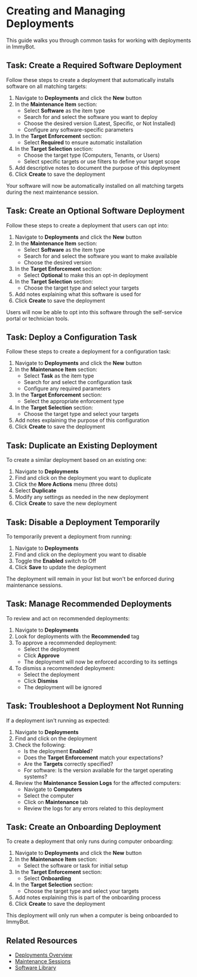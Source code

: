 # Creating and Managing Deployments

This guide walks you through common tasks for working with deployments in ImmyBot.

## Task: Create a Required Software Deployment

Follow these steps to create a deployment that automatically installs software on all matching targets:

1. Navigate to **Deployments** and click the **New** button
2. In the **Maintenance Item** section:
   - Select **Software** as the item type
   - Search for and select the software you want to deploy
   - Choose the desired version (Latest, Specific, or Not Installed)
   - Configure any software-specific parameters
3. In the **Target Enforcement** section:
   - Select **Required** to ensure automatic installation
4. In the **Target Selection** section:
   - Choose the target type (Computers, Tenants, or Users)
   - Select specific targets or use filters to define your target scope
5. Add descriptive notes to document the purpose of this deployment
6. Click **Create** to save the deployment

Your software will now be automatically installed on all matching targets during the next maintenance session.

## Task: Create an Optional Software Deployment

Follow these steps to create a deployment that users can opt into:

1. Navigate to **Deployments** and click the **New** button
2. In the **Maintenance Item** section:
   - Select **Software** as the item type
   - Search for and select the software you want to make available
   - Choose the desired version
3. In the **Target Enforcement** section:
   - Select **Optional** to make this an opt-in deployment
4. In the **Target Selection** section:
   - Choose the target type and select your targets
5. Add notes explaining what this software is used for
6. Click **Create** to save the deployment

Users will now be able to opt into this software through the self-service portal or technician tools.

## Task: Deploy a Configuration Task

Follow these steps to create a deployment for a configuration task:

1. Navigate to **Deployments** and click the **New** button
2. In the **Maintenance Item** section:
   - Select **Task** as the item type
   - Search for and select the configuration task
   - Configure any required parameters
3. In the **Target Enforcement** section:
   - Select the appropriate enforcement type
4. In the **Target Selection** section:
   - Choose the target type and select your targets
5. Add notes explaining the purpose of this configuration
6. Click **Create** to save the deployment

## Task: Duplicate an Existing Deployment

To create a similar deployment based on an existing one:

1. Navigate to **Deployments**
2. Find and click on the deployment you want to duplicate
3. Click the **More Actions** menu (three dots)
4. Select **Duplicate**
5. Modify any settings as needed in the new deployment
6. Click **Create** to save the new deployment

## Task: Disable a Deployment Temporarily

To temporarily prevent a deployment from running:

1. Navigate to **Deployments**
2. Find and click on the deployment you want to disable
3. Toggle the **Enabled** switch to Off
4. Click **Save** to update the deployment

The deployment will remain in your list but won't be enforced during maintenance sessions.

## Task: Manage Recommended Deployments

To review and act on recommended deployments:

1. Navigate to **Deployments**
2. Look for deployments with the **Recommended** tag
3. To approve a recommended deployment:
   - Select the deployment
   - Click **Approve**
   - The deployment will now be enforced according to its settings
4. To dismiss a recommended deployment:
   - Select the deployment
   - Click **Dismiss**
   - The deployment will be ignored

## Task: Troubleshoot a Deployment Not Running

If a deployment isn't running as expected:

1. Navigate to **Deployments**
2. Find and click on the deployment
3. Check the following:
   - Is the deployment **Enabled**?
   - Does the **Target Enforcement** match your expectations?
   - Are the **Targets** correctly specified?
   - For software: Is the version available for the target operating systems?
4. Review the **Maintenance Session Logs** for the affected computers:
   - Navigate to **Computers**
   - Select the computer
   - Click on **Maintenance** tab
   - Review the logs for any errors related to this deployment

## Task: Create an Onboarding Deployment

To create a deployment that only runs during computer onboarding:

1. Navigate to **Deployments** and click the **New** button
2. In the **Maintenance Item** section:
   - Select the software or task for initial setup
3. In the **Target Enforcement** section:
   - Select **Onboarding**
4. In the **Target Selection** section:
   - Choose the target type and select your targets
5. Add notes explaining this is part of the onboarding process
6. Click **Create** to save the deployment

This deployment will only run when a computer is being onboarded to ImmyBot.

## Related Resources

- [Deployments Overview](./deployments.html)
- [Maintenance Sessions](./maintenance-sessions.html)
- [Software Library](./software-library.html)
